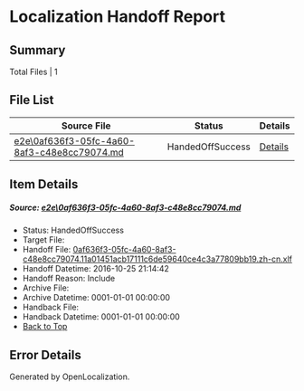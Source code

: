 # <a name='report-top'></a> Localization Handoff Report

## Summary
 Total Files | 1

## File List
 Source File | Status | Details 
 ----------- | ------ | ------- 
 [e2e\0af636f3-05fc-4a60-8af3-c48e8cc79074.md](https://github.com/OpenLocalizationTestOrg/ol-test0/blob/f914e1540886ab1f765fe5e3db5763320ed253c7/e2e/0af636f3-05fc-4a60-8af3-c48e8cc79074.md) | HandedOffSuccess | [Details](#9a330bd44aa8e3c7a1832dd1bf01d3586686a4c21)

## Item Details
##### <a name='9a330bd44aa8e3c7a1832dd1bf01d3586686a4c21'></a> Source: [e2e\0af636f3-05fc-4a60-8af3-c48e8cc79074.md](https://github.com/OpenLocalizationTestOrg/ol-test0/blob/f914e1540886ab1f765fe5e3db5763320ed253c7/e2e/0af636f3-05fc-4a60-8af3-c48e8cc79074.md)
* Status: HandedOffSuccess
* Target File: 
* Handoff File: [0af636f3-05fc-4a60-8af3-c48e8cc79074.11a01451acb17111c6de59640ce4c3a77809bb19.zh-cn.xlf](https://github.com/OpenLocalizationTestOrg/ol-test0-handoff/blob/678d637455e55ea010bb1dade364420deb7f88f4/ol-handoff/OpenLocalizationTestOrg/ol-test0-zhcn/shujia/ht/0af636f3-05fc-4a60-8af3-c48e8cc79074.11a01451acb17111c6de59640ce4c3a77809bb19.zh-cn.xlf)
* Handoff Datetime: 2016-10-25 21:14:42
* Handoff Reason: Include
* Archive File: 
* Archive Datetime: 0001-01-01 00:00:00
* Handback File: 
* Handback Datetime: 0001-01-01 00:00:00
* [Back to Top](#report-top)


## Error Details

Generated by OpenLocalization.
